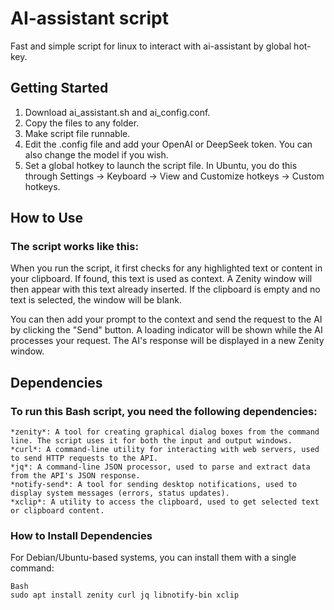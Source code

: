 # AI-assistant script
Fast and simple script for linux to interact with ai-assistant by global hot-key.

## Getting Started

1. Download ai_assistant.sh and ai_config.conf.
3. Copy the files to any folder.
4. Make script file runnable.
5. Edit the .config file and add your OpenAI or DeepSeek token. You can also change the model if you wish.
6. Set a global hotkey to launch the script file. In Ubuntu, you do this through Settings -> Keyboard -> View and Customize hotkeys -> Custom hotkeys.

## How to Use

### The script works like this:
When you run the script, it first checks for any highlighted text or content in your clipboard. If found, this text is used as context. A Zenity window will then appear with this text already inserted. If the clipboard is empty and no text is selected, the window will be blank.

You can then add your prompt to the context and send the request to the AI by clicking the "Send" button. A loading indicator will be shown while the AI processes your request. The AI's response will be displayed in a new Zenity window.

## Dependencies

### To run this Bash script, you need the following dependencies:

    *zenity*: A tool for creating graphical dialog boxes from the command line. The script uses it for both the input and output windows.
    *curl*: A command-line utility for interacting with web servers, used to send HTTP requests to the API.
    *jq*: A command-line JSON processor, used to parse and extract data from the API's JSON response.
    *notify-send*: A tool for sending desktop notifications, used to display system messages (errors, status updates).
    *xclip*: A utility to access the clipboard, used to get selected text or clipboard content.

### How to Install Dependencies

For Debian/Ubuntu-based systems, you can install them with a single command:

    Bash
    sudo apt install zenity curl jq libnotify-bin xclip
